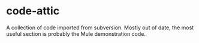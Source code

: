 # code-attic
A collection of code imported from subversion. Mostly out of date, the most useful section is probably the
Mule demonstration code.

